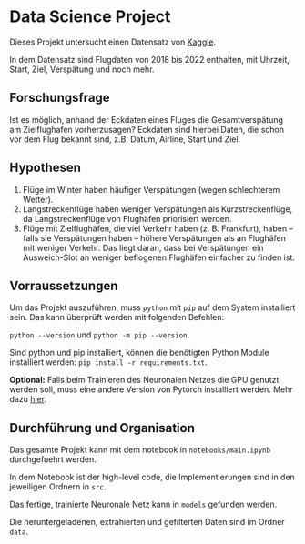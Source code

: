 # Data Science Project

Dieses Projekt untersucht einen Datensatz von [Kaggle](https://www.kaggle.com/datasets/robikscube/flight-delay-dataset-20182022?select=readme.md).

In dem Datensatz sind Flugdaten von 2018 bis 2022 enthalten, mit Uhrzeit, Start, Ziel, Verspätung und noch mehr.

## Forschungsfrage

Ist es möglich, anhand der Eckdaten eines Fluges die Gesamtverspätung am Zielflughafen vorherzusagen?
Eckdaten sind hierbei Daten, die schon vor dem Flug bekannt sind, z.B: Datum, Airline, Start und Ziel.

## Hypothesen

1) Flüge im Winter haben häufiger Verspätungen (wegen schlechterem Wetter).
2) Langstreckenflüge haben weniger Verspätungen als Kurzstreckenflüge,
    da Langstreckenflüge von Flughäfen priorisiert werden.
3) Flüge mit Zielflughäfen, die viel Verkehr haben (z. B. Frankfurt), haben – falls sie Verspätungen haben – höhere Verspätungen als an Flughäfen mit weniger Verkehr.
    Das liegt daran, dass bei Verspätungen ein Ausweich-Slot an weniger beflogenen Flughäfen einfacher zu finden ist.

## Vorraussetzungen

Um das Projekt auszuführen, muss `python` mit `pip` auf dem System installiert sein.
Das kann überprüft werden mit folgenden Befehlen:

`python --version` und `python -m pip --version`.

Sind python und pip installiert, können die benötigten Python Module installiert werden:
`pip install -r requirements.txt`.

**Optional:** Falls beim Trainieren des Neuronalen Netzes die GPU genutzt werden soll, muss eine andere Version von Pytorch installiert werden. Mehr dazu [hier](https://pytorch.org/get-started/locally/).

## Durchführung und Organisation

Das gesamte Projekt kann mit dem notebook in `notebooks/main.ipynb` durchgefuehrt werden.

In dem Notebook ist der high-level code, die Implementierungen sind in den jeweiligen Ordnern in `src`.

Das fertige, trainierte Neuronale Netz kann in `models` gefunden werden.

Die heruntergeladenen, extrahierten und gefilterten Daten sind im Ordner `data`.
